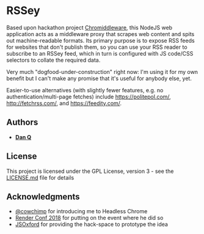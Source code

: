 # RSSey

Based upon hackathon project [Chromiddleware](https://github.com/dan-q/Chromiddleware), this NodeJS web application
acts as a middleware proxy that scrapes web content and spits out machine-readable formats. Its primary purpose is
to expose RSS feeds for websites that don't publish them, so you can use your RSS reader to subscribe to an RSSey
feed, which in turn is configured with JS code/CSS selectors to collate the required data.

Very much "dogfood-under-construction" right now: I'm using it for my own benefit but I can't make any promise
that it's useful for anybody else, yet.

Easier-to-use alternatives (with slightly fewer features, e.g. no authentication/multi-page fetches) include https://politepol.com/, http://fetchrss.com/, and https://feedity.com/.

## Authors

* **[Dan Q](https://github.com/Dan-Q)**

## License

This project is licensed under the GPL License, version 3 - see the [LICENSE.md](LICENSE.md) file for details

## Acknowledgments

* [@cowchimp](https://github.com/cowchimp) for introducing me to Headless Chrome
* [Render Conf 2018](https://2018.render-conf.com/) for putting on the event where he did so
* [JSOxford](https://jsoxford.com/) for providing the hack-space to prototype the idea
